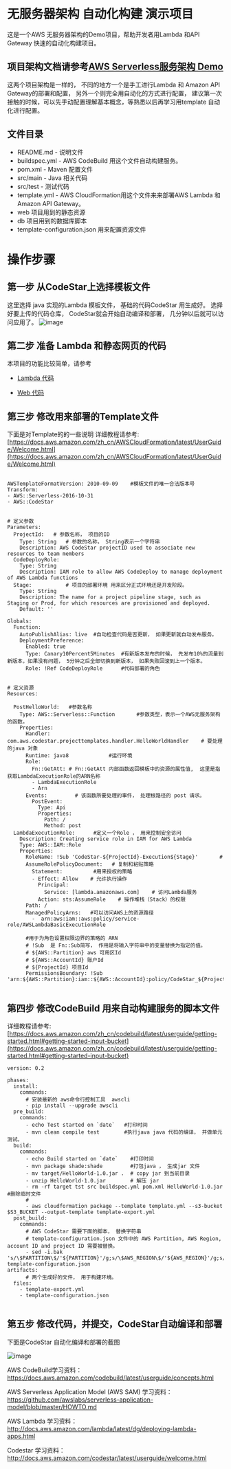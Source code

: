 无服务器架构 自动化构建 演示项目
==============================================

这是一个AWS 无服务器架构的Demo项目，帮助开发者用Lambda 和API Gateway
快速的自动化构建项目。


项目架构文档请参考[AWS Serverless服务架构 Demo ](https://github.com/dikers/serverless)
------------------

这两个项目架构是一样的， 不同的地方一个是手工进行Lambda 和 Amazon API
Gateway的部署和配置， 另外一个则完全用自动化的方式进行配置，
建议第一次接触的时候，可以先手动配置理解基本概念，等熟悉以后再学习用template
自动化进行配置。 

文件目录
-----------



* README.md - 说明文件
* buildspec.yml - AWS CodeBuild 用这个文件自动构建服务。 
* pom.xml - Maven 配置文件
* src/main - Java 相关代码
* src/test - 测试代码
* template.yml - AWS CloudFormation用这个文件来来部署AWS Lambda 和Amazon
  API Gateway。 
* web 项目用到的静态资源
* db 项目用到的数据库脚本
* template-configuration.json 用来配置资源文件



操作步骤
===============================================



第一步  从CodeStar上选择模板文件 
-------------------------------------------------- 
这里选择 java 实现的Lambda 模板文件， 基础的代码CodeStar 用生成好。
选择好要上传的代码仓库， CodeStar就会开始自动编译和部署，
几分钟以后就可以访问应用了。
![image](https://github.com/dikers/serverless/blob/master/doc/picture/50.jpg?raw=true)


第二步 准备 Lambda 和静态网页的代码
-----------------------------------------------

本项目的功能比较简单，请参考
* [Lambda 代码](https://github.com/dikers/codestar/tree/master/src)
     
* [Web 代码](https://github.com/dikers/codestar/tree/master/web)




第三步   修改用来部署的Template文件
-----------------------------------------------

下面是对Template的的一些说明 详细教程请参考:
[https://docs.aws.amazon.com/zh_cn/AWSCloudFormation/latest/UserGuide/Welcome.html](https://docs.aws.amazon.com/zh_cn/AWSCloudFormation/latest/UserGuide/Welcome.html)


```

AWSTemplateFormatVersion: 2010-09-09    #模板文件的唯一合法版本号 
Transform:
- AWS::Serverless-2016-10-31
- AWS::CodeStar


# 定义参数
Parameters:
  ProjectId:   # 参数名称， 项目的ID
    Type: String   # 参数的名称， String表示一个字符串
    Description: AWS CodeStar projectID used to associate new resources to team members
  CodeDeployRole:
    Type: String
    Description: IAM role to allow AWS CodeDeploy to manage deployment of AWS Lambda functions
  Stage:           # 项目的部署环境 用来区分正式环境还是开发阶段。 
    Type: String
    Description: The name for a project pipeline stage, such as Staging or Prod, for which resources are provisioned and deployed.
    Default: ''

Globals:
  Function:
    AutoPublishAlias: live  #自动检查代码是否更新， 如果更新就自动发布服务。
    DeploymentPreference:
      Enabled: true
      Type: Canary10Percent5Minutes  #有新版本发布的时候， 先发布10%的流量到新版本，如果没有问题， 5分钟之后全部切换到新版本， 如果失败回滚到上一个版本。 
      Role: !Ref CodeDeployRole      #代码部署的角色


# 定义资源
Resources:

  PostHelloWorld:   #参数名称
    Type: AWS::Serverless::Function       #参数类型，表示一个AWS无服务架构的函数。 
    Properties:
      Handler: com.aws.codestar.projecttemplates.handler.HelloWorldHandler    # 要处理的java 对象
      Runtime: java8             #运行环境
      Role:
        Fn::GetAtt: # Fn::GetAtt 内部函数返回模板中的资源的属性值,  这里是指获取LambdaExecutionRole的ARN名称
        - LambdaExecutionRole
        - Arn
      Events:         # 该函数所要处理的事件， 处理根路径的 post 请求。
        PostEvent:       
          Type: Api
          Properties:
            Path: /
            Method: post
  LambdaExecutionRole:      #定义一个Role ， 用来控制安全访问
    Description: Creating service role in IAM for AWS Lambda
    Type: AWS::IAM::Role
    Properties:
      RoleName: !Sub 'CodeStar-${ProjectId}-Execution${Stage}'       #
      AssumeRolePolicyDocument:   # 复制和粘贴策略
        Statement:          #用来授权的策略
        - Effect: Allow    # 允许执行操作
          Principal: 
            Service: [lambda.amazonaws.com]    # 访问Lambda服务
          Action: sts:AssumeRole    # 操作堆栈（Stack）的权限
      Path: /
      ManagedPolicyArns:   #可以访问AWS上的资源路径
        -  arn:aws:iam::aws:policy/service-role/AWSLambdaBasicExecutionRole
        
      #用于为角色设置权限边界的策略的 ARN
      # !Sub  是 Fn::Sub简写， 作用是将输入字符串中的变量替换为指定的值。  
      # ${AWS::Partition} aws 可用区Id
      # ${AWS::AccountId} 账户Id
      # ${ProjectId} 项目Id
      PermissionsBoundary: !Sub 'arn:${AWS::Partition}:iam::${AWS::AccountId}:policy/CodeStar_${ProjectId}_PermissionsBoundary'


```




第四步  修改CodeBuild 用来自动构建服务的脚本文件
------------------------------------------------- 

详细教程请参考:
[https://docs.aws.amazon.com/zh_cn/codebuild/latest/userguide/getting-started.html#getting-started-input-bucket](https://docs.aws.amazon.com/zh_cn/codebuild/latest/userguide/getting-started.html#getting-started-input-bucket)

```
version: 0.2

phases:
  install:
    commands:
      # 安装最新的 aws命令行控制工具  awscli
      - pip install --upgrade awscli
  pre_build:
    commands:
      - echo Test started on `date`   #打印时间
      - mvn clean compile test        #执行java java 代码的编译， 并做单元测试。 
  build:
    commands:
      - echo Build started on `date`    #打印时间
      - mvn package shade:shade         #打包java ， 生成jar 文件
      - mv target/HelloWorld-1.0.jar .  # copy jar 到当前目录
      - unzip HelloWorld-1.0.jar        # 解压 jar
      - rm -rf target tst src buildspec.yml pom.xml HelloWorld-1.0.jar  #删除临时文件
      # 
      - aws cloudformation package --template template.yml --s3-bucket $S3_BUCKET --output-template template-export.yml
  post_build:
    commands:
      # AWS CodeStar 需要下面的脚本， 替换字符串
      # template-configuration.json 文件中的 AWS Partition, AWS Region, account ID and project ID 需要被替换。  
      - sed -i.bak 's/\$PARTITION\$/'${PARTITION}'/g;s/\$AWS_REGION\$/'${AWS_REGION}'/g;s/\$ACCOUNT_ID\$/'${ACCOUNT_ID}'/g;s/\$PROJECT_ID\$/'${PROJECT_ID}'/g' template-configuration.json
artifacts:
      # 两个生成好的文件， 用于构建环境。 
  files:
    - template-export.yml
    - template-configuration.json


```






第五步 修改代码，并提交，CodeStar自动编译和部署
------------------------------------------------------------------------- 
下面是CodeStar 自动化编译和部署的截图

![image](https://github.com/dikers/serverless/blob/master/doc/picture/40.jpg?raw=true)


 
AWS CodeBuild学习资料： 
https://docs.aws.amazon.com/codebuild/latest/userguide/concepts.html

AWS Serverless Application Model (AWS SAM) 学习资料： 
https://github.com/awslabs/serverless-application-model/blob/master/HOWTO.md

AWS Lambda 学习资料： 
http://docs.aws.amazon.com/lambda/latest/dg/deploying-lambda-apps.html

Codestar 学习资料：
http://docs.aws.amazon.com/codestar/latest/userguide/welcome.html

 